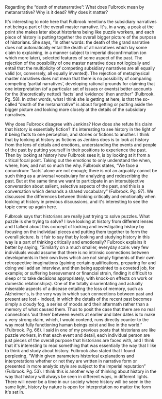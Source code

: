 Regarding the “death of metanarrative”: What does Fulbrook mean by metanarrative? Why is it dead? Why does it matter?

It's interesting to note here that Fulbrook mentions the subsidiary narratives not being a part of the overall master narrative. It's, in a way, a peak at the point she makes later about historians being like puzzle workers, and each piece of history is putting together the overall bigger picture of the purpose of historians. She says, “In other words: the death of the grand narrative does not automatically entail the death of all narratives which lay some claim to explaining, in a manner subject to imperial disconfirmation (on which more later), selected features of some aspect of the past. The rejection of the possibility of one master narrative does not logically and entail that the multiplicity of competing subsidiary narratives are all equally valid (or, conversely, all equally invented). The rejection of metaphysical master narratives does not mean that there is no possibility of comparing competing ‘partial narratives’, developing rational grounds for claiming that one interpretation (of a particular set of issues or events) better accounts for the (theoretically netted) ‘facts’ and ‘evidence’ then another” (Fulbrook. Pg. 58). In other words, what I think she is getting at here, is that the so-called “death of the metanarrative” is about forgetting or putting aside the bigger picture and looking more closely at the details of the subsidiary narratives.

Why does Fulbrook disagree with Jenkins? How does she refute his claim that history is essentially fiction?
It's interesting to see history in the light of it being facts to one perception, and stories or fictions to another. I think that by looking at history as fictions as Jenkins does is to look at history from the lens of details and emotions, understanding the events and people of the past by putting yourself in their positions to experience the past. Then by looking at history how Fulbrook sees it, is by looking at it from a critical focal point. Taking out the emotions to only understand the when, where, how, and not so much the why. Fulbrook states, “We face a conundrum: ‘facts’ alone are not enough; there is not an arguably cannot be such thing as a universal vocabulary for analyzing and redescribing the past. But at the same time we want to participate in an intersubjective conversation about salient, selective aspects of the past, and this is a conversation which demands a shared vocabulary” (Fulbrook. Pg. 97).
We discussed the differences between thinking critically and emotionally when looking at history in previous discussions, and it's interesting to see the topic come up again here.

Fulbrook says that historians are really just trying to solve puzzles. What puzzle is she trying to solve?
I love looking at history from different lenses and I talked about this concept of looking and investigating history by focusing on the individual pieces and putting them together to form the overall picture. Is it fair to say that by looking and studying history in this way is a part of thinking critically and emotionally? Fulbrook explains it better by saying, “Similarly on a much smaller, everyday scale: very few individuals would assume that there is no intrinsic connections between developments in their own lives which are not simply figments of their own retrospective imaginations (gaining certain qualifications, preparing for and doing well add an interview, and then being appointed to a coveted job, for example; or suffering bereavement or financial strain, finding it difficult to sleep or to take decisions appropriately, with knock-on effects on work or domestic relationships). One of the totally disorientating and actually miserable aspects of a disease entailing the loss of memory, such as Alzheimer's, is the very way in which such connections between past and present are lost - indeed, in which the details of the recent past becomes simply a  cloudy fog, a series of moods and their aftermath rather than a memory of what caused them. Thus to posit the case that there are no real connections ‘out there’ between events at earlier and later dates is to make a very strong claim, which, I would contend, runs directly counter to the way most fully functioning human beings exist and live in the world.” (Fulbrook. Pg. 66). I said in one of my previous posts that historians are like puzzle workers, in that each event and detail, each individual person are just pieces of the overall purpose that historians are faced with, and I think that it's interesting to read something that was essentially the way that I like to think and study about history. Fulbrook also stated that I found perplexing, “Within given parameters historical explanations and interpretations whether or not they are written in narrative form or presented in more analytic style are subject to the imperial reputation” (Fulbrook. Pg. 53). I think this is another way of thinking about history in the way that history will always be seen in different ways, in different lights. There will never be a time in our society where history will be seen in the same light, history by nature is open for interpretation no matter the form it's set in.
